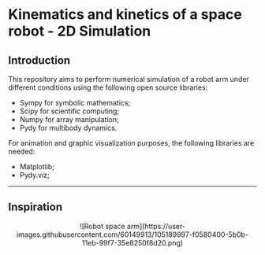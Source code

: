 # Kinematics and kinetics of a space robot - 2D Simulation

## Introduction

This repository aims to perform numerical simulation of a robot arm under different conditions using the following open source libraries:

- Sympy for symbolic mathematics;
- Scipy for scientific computing;
- Numpy for array manipulation;
- Pydy for multibody dynamics.

For animation and graphic visualization purposes, the following libraries are needed:

- Matplotlib;
- Pydy.viz;

---

## Inspiration

<div style="text-align:center"> ![Robot space arm](https://user-images.githubusercontent.com/60149913/105189997-f0580400-5b0b-11eb-99f7-35e8250f8d20.png) </div>



